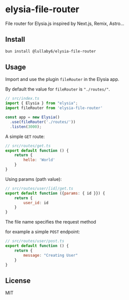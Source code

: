 # elysia-file-router

File router for Elysia.js inspired by Next.js, Remix, Astro...

## Install

```bash
bun install @lullaby6/elysia-file-router
```

## Usage

Import and use the plugin ```fileRouter``` in the Elysia app.

By default the value for ```fileRouter``` is ```"./routes/"```.

```js
// src/index.ts
import { Elysia } from "elysia";
import fileRouter from 'elysia-file-router'

const app = new Elysia()
  .use(fileRouter('./routes/'))
  .listen(3000);
```

A simple ```GET``` route:

```js
// src/routes/get.ts
export default function () {
    return {
        hello: 'World'
    }
}
```

Using params (path value):

```js
// src/routes/user/[id]/get.ts
export default function ({params: { id }}) {
    return {
        user_id: id
    }
}
```

The file name specifies the request method

for example a simple ```POST``` endpoint:

```js
// src/routes/user/post.ts
export default function () {
    return {
        message: "Creating User"
    }
}
```

## License

MIT
